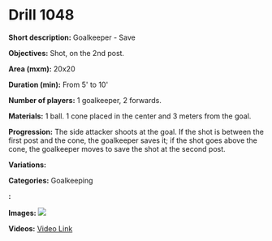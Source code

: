 # Drill 1048

**Short description:**
Goalkeeper - Save

**Objectives:**
Shot, on the 2nd post.

**Area (mxm):**
20x20

**Duration (min):**
From 5' to 10'

**Number of players:**
1 goalkeeper, 2 forwards.

**Materials:**
1 ball. 1 cone placed in the center and 3 meters from the goal.

**Progression:**
The side attacker shoots at the goal. If the shot is between the first post and the cone, the goalkeeper saves it; if the shot goes above the cone, the goalkeeper moves to save the shot at the second post.

**Variations:**


**Categories:**
Goalkeeping

**:**


**Images:**
![](https://www.coachingfutsal.com/\images\e520fc18704c03261eae084b0182ca689f2eefe7bf9979b6ecb14ff0670e083155c08521eab2d7c110b9705530863ce9fb58157dbba7c1390f214d711500cce75200e5036bd70.jpg)

**Videos:**
[Video Link](https://www.youtube.com/embed/TpLu-fVq1uw)

